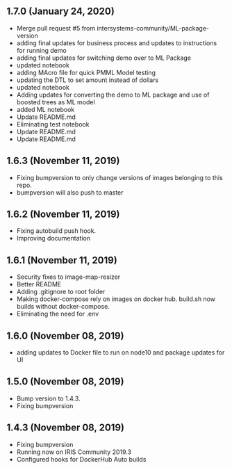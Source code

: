 ## 1.7.0 (January 24, 2020)
  - Merge pull request #5 from intersystems-community/ML-package-version
  - adding final updates for business process and updates to instructions for running demo
  - adding final updates for switching demo over to ML Package
  - updated notebook
  - adding MAcro file for quick PMML Model testing
  - updating the DTL to set amount instead of dollars
  - updated notebook
  - Adding updates for converting the demo to ML package and use of boosted trees as ML model
  - added ML notebook
  - Update README.md
  - Eliminating test notebook
  - Update README.md
  - Update README.md

## 1.6.3 (November 11, 2019)
  - Fixing bumpversion to only change versions of images belonging to this repo.
  - bumpversion will also push to master

## 1.6.2 (November 11, 2019)
  - Fixing autobuild push hook. 
  - Improving documentation

## 1.6.1 (November 11, 2019)
  - Security fixes to image-map-resizer
  - Better README
  - Adding .gitignore to root folder
  - Making docker-compose rely on images on docker hub. build.sh now builds without docker-compose.
  - Eliminating the need for .env
  
## 1.6.0 (November 08, 2019)
  - adding updates to Docker file to run on node10 and package updates for UI

## 1.5.0 (November 08, 2019)
  - Bump version to 1.4.3.
  - Fixing bumpversion

## 1.4.3 (November 08, 2019)
  - Fixing bumpversion
  - Running now on IRIS Community 2019.3
  - Configured hooks for DockerHub Auto builds